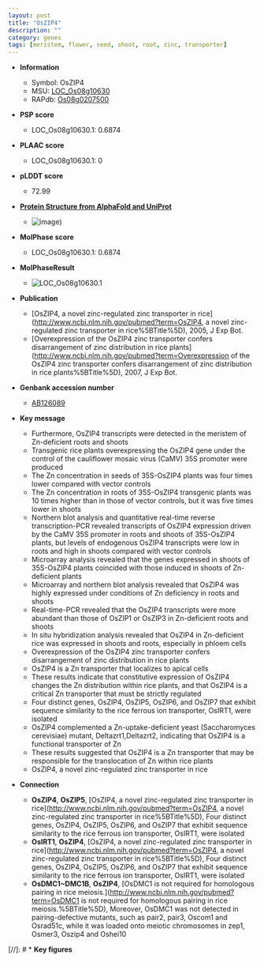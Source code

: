 ```yaml
---
layout: post
title: "OsZIP4"
description: ""
category: genes
tags: [meristem, flower, seed, shoot, root, zinc, transporter]
---
```


* **Information**  
    + Symbol: OsZIP4  
    + MSU: [LOC_Os08g10630](http://rice.plantbiology.msu.edu/cgi-bin/ORF_infopage.cgi?orf=LOC_Os08g10630)  
    + RAPdb: [Os08g0207500](http://rapdb.dna.affrc.go.jp/viewer/gbrowse_details/irgsp1?name=Os08g0207500)  

* **PSP score**  
    + LOC_Os08g10630.1: 0.6874 

* **PLAAC score**  
    + LOC_Os08g10630.1: 0 

* **pLDDT score**
    + 72.99

* **[Protein Structure from AlphaFold and UniProt](https://www.uniprot.org/uniprotkb/Q6ZJ91/entry#structure)**
    + ![image](https://ricepsp.github.io/images/Q6/AF-Q6ZJ91-F1.png))

* **MolPhase score**
    + LOC_Os08g10630.1: 0.6874

* **MolPhaseResult**
    + ![LOC_Os08g10630.1](https://ricepsp.github.io/pictures/LOC_Os08g/LOC_Os08g10630.1.png)

* **Publication**  
    + [OsZIP4, a novel zinc-regulated zinc transporter in rice](http://www.ncbi.nlm.nih.gov/pubmed?term=OsZIP4, a novel zinc-regulated zinc transporter in rice%5BTitle%5D), 2005, J Exp Bot.
    + [Overexpression of the OsZIP4 zinc transporter confers disarrangement of zinc distribution in rice plants](http://www.ncbi.nlm.nih.gov/pubmed?term=Overexpression of the OsZIP4 zinc transporter confers disarrangement of zinc distribution in rice plants%5BTitle%5D), 2007, J Exp Bot.

* **Genbank accession number**  
    + [AB126089](http://www.ncbi.nlm.nih.gov/nuccore/AB126089)

* **Key message**  
    + Furthermore, OsZIP4 transcripts were detected in the meristem of Zn-deficient roots and shoots
    + Transgenic rice plants overexpressing the OsZIP4 gene under the control of the cauliflower mosaic virus (CaMV) 35S promoter were produced
    + The Zn concentration in seeds of 35S-OsZIP4 plants was four times lower compared with vector controls
    + The Zn concentration in roots of 35S-OsZIP4 transgenic plants was 10 times higher than in those of vector controls, but it was five times lower in shoots
    + Northern blot analysis and quantitative real-time reverse transcription-PCR revealed transcripts of OsZIP4 expression driven by the CaMV 35S promoter in roots and shoots of 35S-OsZIP4 plants, but levels of endogenous OsZIP4 transcripts were low in roots and high in shoots compared with vector controls
    + Microarray analysis revealed that the genes expressed in shoots of 35S-OsZIP4 plants coincided with those induced in shoots of Zn-deficient plants
    + Microarray and northern blot analysis revealed that OsZIP4 was highly expressed under conditions of Zn deficiency in roots and shoots
    + Real-time-PCR revealed that the OsZIP4 transcripts were more abundant than those of OsZIP1 or OsZIP3 in Zn-deficient roots and shoots
    + In situ hybridization analysis revealed that OsZIP4 in Zn-deficient rice was expressed in shoots and roots, especially in phloem cells
    + Overexpression of the OsZIP4 zinc transporter confers disarrangement of zinc distribution in rice plants
    + OsZIP4 is a Zn transporter that localizes to apical cells
    + These results indicate that constitutive expression of OsZIP4 changes the Zn distribution within rice plants, and that OsZIP4 is a critical Zn transporter that must be strictly regulated
    + Four distinct genes, OsZIP4, OsZIP5, OsZIP6, and OsZIP7 that exhibit sequence similarity to the rice ferrous ion transporter, OsIRT1, were isolated
    + OsZIP4 complemented a Zn-uptake-deficient yeast (Saccharomyces cerevisiae) mutant, Deltazrt1,Deltazrt2, indicating that OsZIP4 is a functional transporter of Zn
    + These results suggested that OsZIP4 is a Zn transporter that may be responsible for the translocation of Zn within rice plants
    + OsZIP4, a novel zinc-regulated zinc transporter in rice

* **Connection**  
    + __OsZIP4__, __OsZIP5__, [OsZIP4, a novel zinc-regulated zinc transporter in rice](http://www.ncbi.nlm.nih.gov/pubmed?term=OsZIP4, a novel zinc-regulated zinc transporter in rice%5BTitle%5D), Four distinct genes, OsZIP4, OsZIP5, OsZIP6, and OsZIP7 that exhibit sequence similarity to the rice ferrous ion transporter, OsIRT1, were isolated
    + __OsIRT1__, __OsZIP4__, [OsZIP4, a novel zinc-regulated zinc transporter in rice](http://www.ncbi.nlm.nih.gov/pubmed?term=OsZIP4, a novel zinc-regulated zinc transporter in rice%5BTitle%5D), Four distinct genes, OsZIP4, OsZIP5, OsZIP6, and OsZIP7 that exhibit sequence similarity to the rice ferrous ion transporter, OsIRT1, were isolated
    + __OsDMC1~DMC1B__, __OsZIP4__, [OsDMC1 is not required for homologous pairing in rice meiosis.](http://www.ncbi.nlm.nih.gov/pubmed?term=OsDMC1 is not required for homologous pairing in rice meiosis.%5BTitle%5D), Moreover, OsDMC1 was not detected in pairing-defective mutants, such as pair2, pair3, Oscom1 and Osrad51c, while it was loaded onto meiotic chromosomes in zep1, Osmer3, Oszip4 and Oshei10

[//]: # * **Key figures**  


